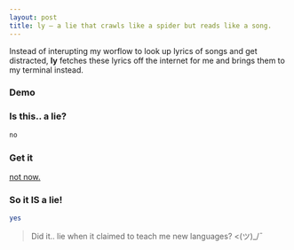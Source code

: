 ```yaml
---
layout: post
title: ly — a lie that crawls like a spider but reads like a song.
---
```


Instead of interupting my worflow to look up lyrics of songs and get distracted, **ly** fetches these lyrics off the internet for me and brings them to my terminal instead.

### Demo

<asciinema-player src="/public/assets/videos/ly.cast" theme="solarized-dark" poster="npt:7:28" font-size="14px" speed="2x" rows="21" idle-time-limit="2" loop></asciinema-player>
<script src="/public/assets/js/asciinema-player.js"></script>

### Is this.. a lie?
```bash
no
```

### Get it

[not now.](/public/assets/images/not_now.JPG)

### So it IS a lie!
```bash
yes
```
> Did it.. lie when it claimed to teach me new languages? <(ツ)_/¯
